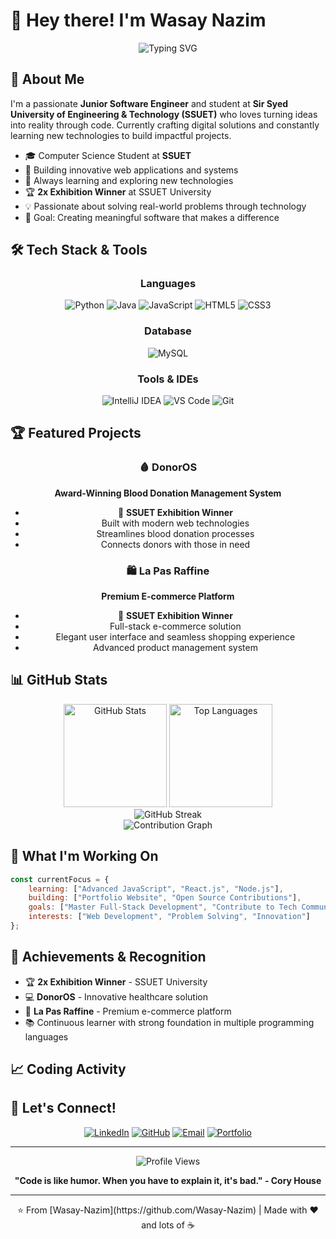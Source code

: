# 👋 Hey there! I'm Wasay Nazim

<div align="center">
  <img src="https://readme-typing-svg.herokuapp.com?font=Fira+Code&pause=1000&color=36BCF7&center=true&vCenter=true&width=435&lines=Junior+Software+Engineer;Full+Stack+Developer;Problem+Solver;Innovation+Enthusiast" alt="Typing SVG" />
</div>

## 🚀 About Me

I'm a passionate **Junior Software Engineer** and student at **Sir Syed University of Engineering & Technology (SSUET)** who loves turning ideas into reality through code. Currently crafting digital solutions and constantly learning new technologies to build impactful projects.

- 🎓 Computer Science Student at **SSUET**
- 🔭 Building innovative web applications and systems
- 🌱 Always learning and exploring new technologies
- 🏆 **2x Exhibition Winner** at SSUET University
- 💡 Passionate about solving real-world problems through technology
- 🎯 Goal: Creating meaningful software that makes a difference

## 🛠️ Tech Stack & Tools

<div align="center">

### Languages
![Python](https://img.shields.io/badge/Python-3776AB?style=for-the-badge&logo=python&logoColor=white)
![Java](https://img.shields.io/badge/Java-ED8B00?style=for-the-badge&logo=openjdk&logoColor=white)
![JavaScript](https://img.shields.io/badge/JavaScript-F7DF1E?style=for-the-badge&logo=javascript&logoColor=black)
![HTML5](https://img.shields.io/badge/HTML5-E34F26?style=for-the-badge&logo=html5&logoColor=white)
![CSS3](https://img.shields.io/badge/CSS3-1572B6?style=for-the-badge&logo=css3&logoColor=white)

### Database
![MySQL](https://img.shields.io/badge/MySQL-00000F?style=for-the-badge&logo=mysql&logoColor=white)

### Tools & IDEs
![IntelliJ IDEA](https://img.shields.io/badge/IntelliJ_IDEA-000000.svg?style=for-the-badge&logo=intellij-idea&logoColor=white)
![VS Code](https://img.shields.io/badge/VS_Code-007ACC?style=for-the-badge&logo=visual-studio-code&logoColor=white)
![Git](https://img.shields.io/badge/Git-F05032?style=for-the-badge&logo=git&logoColor=white)

</div>

## 🏆 Featured Projects

<div align="center">

### 🩸 DonorOS
**Award-Winning Blood Donation Management System**
- 🥇 **SSUET Exhibition Winner**
- Built with modern web technologies
- Streamlines blood donation processes
- Connects donors with those in need

### 🛍️ La Pas Raffine
**Premium E-commerce Platform**
- 🥇 **SSUET Exhibition Winner**
- Full-stack e-commerce solution
- Elegant user interface and seamless shopping experience
- Advanced product management system

</div>

## 📊 GitHub Stats

<div align="center">
  <img src="https://github-readme-stats.vercel.app/api?username=Wasay-Nazim&show_icons=true&theme=tokyonight&hide_border=true&count_private=true" alt="GitHub Stats" height="165">
  <img src="https://github-readme-stats.vercel.app/api/top-langs/?username=Wasay-Nazim&layout=compact&theme=tokyonight&hide_border=true" alt="Top Languages" height="165">
</div>

<div align="center">
  <img src="https://github-readme-streak-stats.herokuapp.com/?user=Wasay-Nazim&theme=tokyonight&hide_border=true" alt="GitHub Streak" />

<div align="center">
  <img src="https://github-readme-activity-graph.vercel.app/graph?username=Wasay-Nazim&theme=tokyo-night&hide_border=true&area=true" alt="Contribution Graph">
</div>
</div>

## 🎯 What I'm Working On

```javascript
const currentFocus = {
    learning: ["Advanced JavaScript", "React.js", "Node.js"],
    building: ["Portfolio Website", "Open Source Contributions"],
    goals: ["Master Full-Stack Development", "Contribute to Tech Community"],
    interests: ["Web Development", "Problem Solving", "Innovation"]
};
```

## 🌟 Achievements & Recognition

- 🏆 **2x Exhibition Winner** - SSUET University
- 💻 **DonorOS** - Innovative healthcare solution
- 🛒 **La Pas Raffine** - Premium e-commerce platform
- 📚 Continuous learner with strong foundation in multiple programming languages

## 📈 Coding Activity

## 🤝 Let's Connect!

<div align="center">

[![LinkedIn](https://img.shields.io/badge/LinkedIn-0077B5?style=for-the-badge&logo=linkedin&logoColor=white)](https://linkedin.com/in/wasay-nazim)
[![GitHub](https://img.shields.io/badge/GitHub-100000?style=for-the-badge&logo=github&logoColor=white)](https://github.com/Wasay-Nazim)
[![Email](https://img.shields.io/badge/Email-D14836?style=for-the-badge&logo=gmail&logoColor=white)](mailto:wasaynazim@example.com)
[![Portfolio](https://img.shields.io/badge/Portfolio-FF5722?style=for-the-badge&logo=todoist&logoColor=white)](https://wasay-nazim.github.io)

</div>

---

<div align="center">
  <img src="https://komarev.com/ghpvc/?username=Wasay-Nazim&color=blueviolet&style=flat-square&label=Profile+Views" alt="Profile Views" />
  
  **"Code is like humor. When you have to explain it, it's bad." - Cory House**
</div>

---

<div align="center">
  ⭐ From [Wasay-Nazim](https://github.com/Wasay-Nazim) | Made with ❤️ and lots of ☕
</div>
